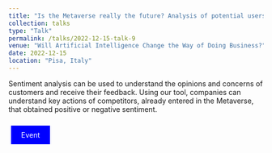 ```yaml
---
title: "Is the Metaverse really the future? Analysis of potential users' sentiments"
collection: talks
type: "Talk"
permalink: /talks/2022-12-15-talk-9
venue: "Will Artificial Intelligence Change the Way of Doing Business?"
date: 2022-12-15
location: "Pisa, Italy"
---
```


<p>
Sentiment analysis can be used to understand the opinions and concerns of customers and receive their feedback. Using our tool, companies can understand key actions of competitors, already entered in the Metaverse, that obtained positive or negative sentiment.
</p>

<a href="https://www.livornine2030.it/wp-content/uploads/2022/12/Programma_Seminario-AI-Unipi_15-Dicembre-22.pdf" style="background-color: blue; color: white; padding: 10px 20px; text-align: center; text-decoration: none; display: inline-block; margin: 10px 5px; cursor: pointer;">Event</a>
